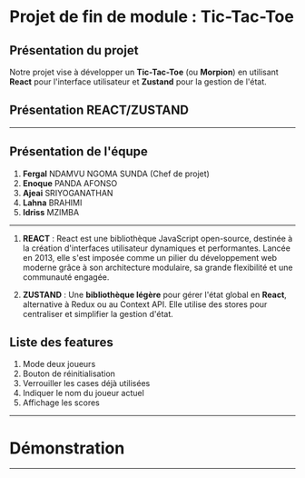 # Projet de fin de module : Tic-Tac-Toe
## Présentation du projet
Notre projet vise à développer un **Tic-Tac-Toe** (ou **Morpion**) en utilisant **React** pour l'interface utilisateur et **Zustand** pour la gestion de l'état.
## Présentation REACT/ZUSTAND

---
## Présentation de l'équpe

1. **Fergal** NDAMVU NGOMA SUNDA (Chef de projet)
2. **Enoque** PANDA AFONSO 
3. **Ajeai** SRIYOGANATHAN
4. **Lahna** BRAHIMI
5. **Idriss** MZIMBA 
---

1. **REACT** : React est une bibliothèque JavaScript open-source, destinée à la création d'interfaces utilisateur dynamiques et performantes. Lancée en 2013, elle s'est imposée comme un pilier du développement web moderne grâce à son architecture modulaire, sa grande flexibilité et une communauté engagée.

2. **ZUSTAND** : Une **bibliothèque légère** pour gérer l'état global en **React**, alternative à Redux ou au Context API. Elle utilise des stores pour centraliser et simplifier la gestion d'état.



## Liste des features

1. Mode deux joueurs
2. Bouton de réinitialisation
3. Verrouiller les cases déjà utilisées
4. Indiquer le nom du joueur actuel
5. Affichage les scores

---
# Démonstration
---


